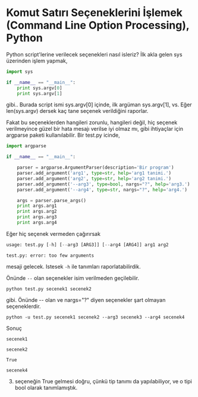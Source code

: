 # Komut Satırı Seçeneklerini İşlemek (Command Line Option Processing), Python

Python script'lerine verilecek seçenekleri nasıl isleriz? İlk akla
gelen sys üzerinden işlem yapmak,

```python
import sys

if __name__ == "__main__":
    print sys.argv[0]
    print sys.argv[1]
```

gibi.. Burada script ismi sys.argv[0] içinde, ilk argüman sys.argv[1],
vs. Eğer len(sys.argv) dersek kaç tane seçenek verildiğini raporlar. 

Fakat bu seçeneklerden hangileri zorunlu, hangileri değil, hiç seçenek
verilmeyince güzel bir hata mesajı verilse iyi olmaz mı, gibi
ihtiyaçlar için argparse paketi kullanılabilir. Bir test.py icinde,

```python
import argparse

if __name__ == "__main__":

    parser = argparse.ArgumentParser(description='Bir program')
    parser.add_argument('arg1', type=str, help='arg1 tanimi.')
    parser.add_argument('arg2', type=str, help='arg2 tanimi.')
    parser.add_argument('--arg3', type=bool, nargs="?", help='arg3.')
    parser.add_argument('--arg4', type=str, nargs="?", help='arg4.')

    args = parser.parse_args()
    print args.arg1
    print args.arg2
    print args.arg3
    print args.arg4

```

Eğer hiç seçenek vermeden çağırırsak 

```python
usage: test.py [-h] [--arg3 [ARG3]] [--arg4 [ARG4]] arg1 arg2
```

```
test.py: error: too few arguments
```

mesaji gelecek. Istesek `-h` ile tanımları raporlatabilirdik.

Önünde `--` olan seçenekler isim verilmeden geçilebilir.

```
python test.py secenek1 secenek2
```

gibi. Önünde -- olan ve nargs="?" diyen seçenekler şart olmayan
seçeneklerdir.

```
python -u test.py secenek1 secenek2 --arg3 secenek3 --arg4 secenek4
```

Sonuç

```
secenek1

secenek2

True

secenek4
```

3. seçeneğin True gelmesi doğru, çünkü tip tanımı da yapılabiliyor, ve
o tipi bool olarak tanımlamıştık.
